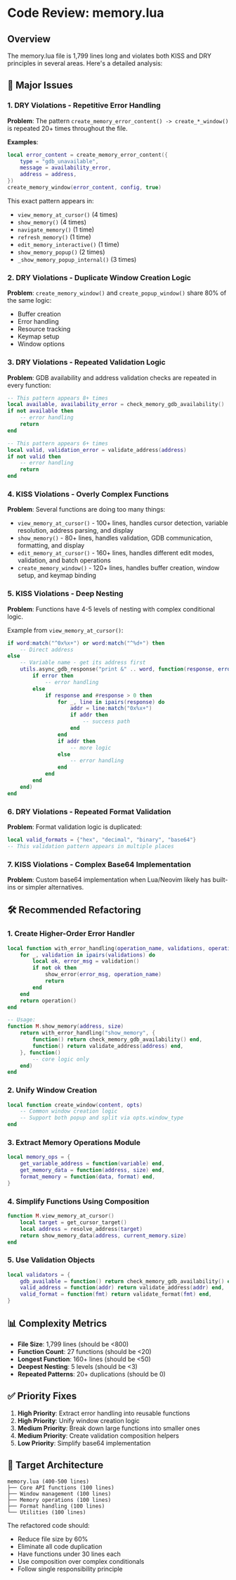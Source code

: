 # Code Review: memory.lua

## Overview
The memory.lua file is 1,799 lines long and violates both KISS and DRY principles in several areas. Here's a detailed analysis:

## 🚨 Major Issues

### 1. **DRY Violations - Repetitive Error Handling**

**Problem**: The pattern `create_memory_error_content() -> create_*_window()` is repeated 20+ times throughout the file.

**Examples**:
```lua
local error_content = create_memory_error_content({
    type = "gdb_unavailable", 
    message = availability_error,
    address = address,
})
create_memory_window(error_content, config, true)
```

This exact pattern appears in:
- `view_memory_at_cursor()` (4 times)
- `show_memory()` (4 times) 
- `navigate_memory()` (1 time)
- `refresh_memory()` (1 time)
- `edit_memory_interactive()` (1 time)
- `show_memory_popup()` (2 times)
- `_show_memory_popup_internal()` (3 times)

### 2. **DRY Violations - Duplicate Window Creation Logic**

**Problem**: `create_memory_window()` and `create_popup_window()` share 80% of the same logic:
- Buffer creation
- Error handling  
- Resource tracking
- Keymap setup
- Window options

### 3. **DRY Violations - Repeated Validation Logic**

**Problem**: GDB availability and address validation checks are repeated in every function:

```lua
-- This pattern appears 8+ times
local available, availability_error = check_memory_gdb_availability()
if not available then
    -- error handling
    return
end

-- This pattern appears 6+ times  
local valid, validation_error = validate_address(address)
if not valid then
    -- error handling
    return
end
```

### 4. **KISS Violations - Overly Complex Functions**

**Problem**: Several functions are doing too many things:

- `view_memory_at_cursor()` - 100+ lines, handles cursor detection, variable resolution, address parsing, and display
- `show_memory()` - 80+ lines, handles validation, GDB communication, formatting, and display
- `edit_memory_at_cursor()` - 160+ lines, handles different edit modes, validation, and batch operations
- `create_memory_window()` - 120+ lines, handles buffer creation, window setup, and keymap binding

### 5. **KISS Violations - Deep Nesting**

**Problem**: Functions have 4-5 levels of nesting with complex conditional logic.

Example from `view_memory_at_cursor()`:
```lua
if word:match("^0x%x+") or word:match("^%d+") then
    -- Direct address
else
    -- Variable name - get its address first
    utils.async_gdb_response("print &" .. word, function(response, error)
        if error then
            -- error handling
        else
            if response and #response > 0 then
                for _, line in ipairs(response) do
                    addr = line:match("0x%x+")
                    if addr then
                        -- success path
                    end
                end
                if addr then
                    -- more logic
                else
                    -- error handling
                end
            end
        end
    end)
end
```

### 6. **DRY Violations - Repeated Format Validation**

**Problem**: Format validation logic is duplicated:
```lua
local valid_formats = {"hex", "decimal", "binary", "base64"}
-- This validation pattern appears in multiple places
```

### 7. **KISS Violations - Complex Base64 Implementation**

**Problem**: Custom base64 implementation when Lua/Neovim likely has built-ins or simpler alternatives.

## 🛠️ Recommended Refactoring

### 1. **Create Higher-Order Error Handler**
```lua
local function with_error_handling(operation_name, validations, operation)
    for _, validation in ipairs(validations) do
        local ok, error_msg = validation()
        if not ok then
            show_error(error_msg, operation_name)
            return
        end
    end
    return operation()
end

-- Usage:
function M.show_memory(address, size)
    return with_error_handling("show_memory", {
        function() return check_memory_gdb_availability() end,
        function() return validate_address(address) end,
    }, function()
        -- core logic only
    end)
end
```

### 2. **Unify Window Creation**
```lua
local function create_window(content, opts)
    -- Common window creation logic
    -- Support both popup and split via opts.window_type
end
```

### 3. **Extract Memory Operations Module**
```lua
local memory_ops = {
    get_variable_address = function(variable) end,
    get_memory_data = function(address, size) end,
    format_memory = function(data, format) end,
}
```

### 4. **Simplify Functions Using Composition**
```lua
function M.view_memory_at_cursor()
    local target = get_cursor_target()
    local address = resolve_address(target)
    return show_memory_data(address, current_memory.size)
end
```

### 5. **Use Validation Objects**
```lua
local validators = {
    gdb_available = function() return check_memory_gdb_availability() end,
    valid_address = function(addr) return validate_address(addr) end,
    valid_format = function(fmt) return validate_format(fmt) end,
}
```

## 📊 Complexity Metrics

- **File Size**: 1,799 lines (should be <800)
- **Function Count**: 27 functions (should be <20)
- **Longest Function**: 160+ lines (should be <50)
- **Deepest Nesting**: 5 levels (should be <3)
- **Repeated Patterns**: 20+ duplications (should be 0)

## ✅ Priority Fixes

1. **High Priority**: Extract error handling into reusable functions
2. **High Priority**: Unify window creation logic  
3. **Medium Priority**: Break down large functions into smaller ones
4. **Medium Priority**: Create validation composition helpers
5. **Low Priority**: Simplify base64 implementation

## 🎯 Target Architecture

```
memory.lua (400-500 lines)
├── Core API functions (100 lines)
├── Window management (100 lines) 
├── Memory operations (100 lines)
├── Format handling (100 lines)
└── Utilities (100 lines)
```

The refactored code should:
- Reduce file size by 60%
- Eliminate all code duplication
- Have functions under 30 lines each
- Use composition over complex conditionals
- Follow single responsibility principle